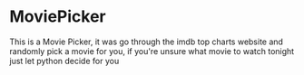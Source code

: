 # MoviePicker
This is a Movie Picker, it was go through the imdb top charts website and randomly pick a movie for you, if you're unsure what movie to watch tonight just let python decide for you 
